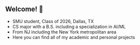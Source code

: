 ## Welcome! 👋

- SMU student, Class of 2026, Dallas, TX
- CS major with a B.S. including a specialization in AI/ML
- From NJ including the New York metropolitan area
- Here you can find all of my academic and personal projects
